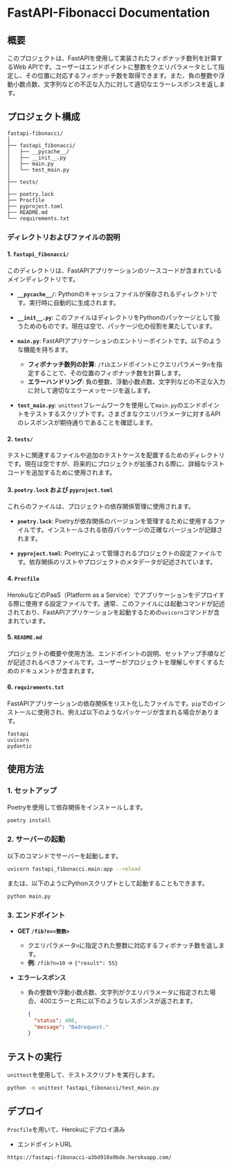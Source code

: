 # FastAPI-Fibonacci Documentation

## 概要
このプロジェクトは、FastAPIを使用して実装されたフィボナッチ数列を計算するWeb APIです。ユーザーはエンドポイントに整数をクエリパラメータとして指定し、その位置に対応するフィボナッチ数を取得できます。また、負の整数や浮動小数点数、文字列などの不正な入力に対して適切なエラーレスポンスを返します。

## プロジェクト構成
```
fastapi-fibonacci/
│
├── fastapi_fibonacci/
│   ├── __pycache__/
│   ├── __init__.py
│   ├── main.py
│   └── test_main.py
│
├── tests/
│
├── poetry.lock
├── Procfile
├── pyproject.toml
├── README.md
└── requirements.txt
```

### ディレクトリおよびファイルの説明

#### 1. `fastapi_fibonacci/`
このディレクトリは、FastAPIアプリケーションのソースコードが含まれているメインディレクトリです。

- **`__pycache__/`**: 
  Pythonのキャッシュファイルが保存されるディレクトリです。実行時に自動的に生成されます。

- **`__init__.py`**: 
  このファイルはディレクトリをPythonのパッケージとして扱うためのものです。現在は空で、パッケージ化の役割を果たしています。

- **`main.py`**: 
  FastAPIアプリケーションのエントリーポイントです。以下のような機能を持ちます。
  - **フィボナッチ数列の計算**: `/fib`エンドポイントにクエリパラメータ`n`を指定することで、その位置のフィボナッチ数を計算します。
  - **エラーハンドリング**: 負の整数、浮動小数点数、文字列などの不正な入力に対して適切なエラーメッセージを返します。

- **`test_main.py`**: 
  `unittest`フレームワークを使用して`main.py`のエンドポイントをテストするスクリプトです。さまざまなクエリパラメータに対するAPIのレスポンスが期待通りであることを確認します。

#### 2. `tests/`
テストに関連するファイルや追加のテストケースを配置するためのディレクトリです。現在は空ですが、将来的にプロジェクトが拡張される際に、詳細なテストコードを追加するために使用されます。

#### 3. `poetry.lock` および `pyproject.toml`
これらのファイルは、プロジェクトの依存関係管理に使用されます。

- **`poetry.lock`**: 
  Poetryが依存関係のバージョンを管理するために使用するファイルです。インストールされる依存パッケージの正確なバージョンが記録されます。

- **`pyproject.toml`**: 
  Poetryによって管理されるプロジェクトの設定ファイルです。依存関係のリストやプロジェクトのメタデータが記述されています。

#### 4. `Procfile`
HerokuなどのPaaS（Platform as a Service）でアプリケーションをデプロイする際に使用する設定ファイルです。通常、このファイルには起動コマンドが記述されており、FastAPIアプリケーションを起動するための`uvicorn`コマンドが含まれています。

#### 5. `README.md`
プロジェクトの概要や使用方法、エンドポイントの説明、セットアップ手順などが記述されるべきファイルです。ユーザーがプロジェクトを理解しやすくするためのドキュメントが含まれます。

#### 6. `requirements.txt`
FastAPIアプリケーションの依存関係をリスト化したファイルです。`pip`でのインストールに使用され、例えば以下のようなパッケージが含まれる場合があります。

```
fastapi
uvicorn
pydantic
```

## 使用方法

### 1. **セットアップ**
Poetryを使用して依存関係をインストールします。

```bash
poetry install
```

### 2. **サーバーの起動**
以下のコマンドでサーバーを起動します。

```bash
uvicorn fastapi_fibonacci.main:app --reload
```

または、以下のようにPythonスクリプトとして起動することもできます。

```bash
python main.py
```

### 3. **エンドポイント**
- **GET `/fib?n=<整数>`**
  - クエリパラメータ`n`に指定された整数に対応するフィボナッチ数を返します。
  - **例**: `/fib?n=10` → `{"result": 55}`

- **エラーレスポンス**
  - 負の整数や浮動小数点数、文字列がクエリパラメータに指定された場合、400エラーと共に以下のようなレスポンスが返されます。
    ```json
    {
      "status": 400,
      "message": "Badrequest."
    }
    ```

## テストの実行
`unittest`を使用して、テストスクリプトを実行します。

```bash
python -m unittest fastapi_fibonacci/test_main.py
```

## デプロイ
`Procfile`を用いて、Herokuにデプロイ済み
- エンドポイントURL
```bash
https://fastapi-fibonacci-a3bd910a9bde.herokuapp.com/
```

